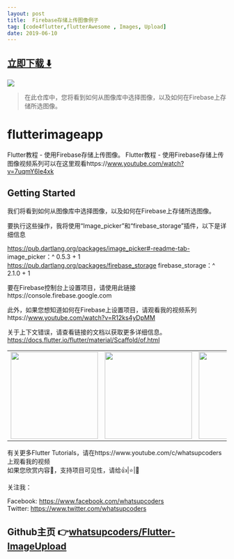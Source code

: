 ```yaml
---
layout: post
title:  Firebase存储上传图像例子
tag: [code4flutter,flutterAwesome , Images, Upload]
date: 2019-06-10
---
```


 


## [立即下载 ️⬇️ ](https://codeload.github.com/whatsupcoders/Flutter-ImageUpload/zip/master) 


 
![](https://flutterawesome.com/content/images/2019/06/flutterimageapp.jpg)
 
>
> 在此仓库中，您将看到如何从图像库中选择图像，以及如何在Firebase上存储所选图像。
>

 
# flutterimageapp

Flutter教程 - 使用Firebase存储上传图像。
Flutter教程 - 使用Firebase存储上传图像视频系列可以在这里观看https://www.youtube.com/watch?v=7uqmY6le4xk

## Getting Started

我们将看到如何从图像库中选择图像，以及如何在Firebase上存储所选图像。

要执行这些操作，我将使用“Image_picker”和“firebase_storage”插件，以下是详细信息

https://pub.dartlang.org/packages/image_picker#-readme-tab- image_picker：^ 0.5.3 + 1
https://pub.dartlang.org/packages/firebase_storage firebase_storage：^ 2.1.0 + 1

要在Firebase控制台上设置项目，请使用此链接https://console.firebase.google.com

此外，如果您想知道如何在Firebase上设置项目，请观看我的视频系列https://www.youtube.com/watch?v=R12ks4yDpMM

关于上下文错误，请查看链接的文档以获取更多详细信息。
https://docs.flutter.io/flutter/material/Scaffold/of.html

<div style="text-align: center">
    <table>
        <tr>
            <td style="text-align: center">
                    <img src="https://github.com/whatsupcoders/Flutter-ImageUpload/blob/master/assets/Screenshot_1560141615.png?raw=true" width="200"/>
            </td>            
            <td style="text-align: center">              
                     <img src="https://github.com/whatsupcoders/Flutter-ImageUpload/blob/master/assets/Screenshot_1560142436.png?raw=true" width="200"/>
            </td>
            <td style="text-align: center">
                    <img src="https://github.com/whatsupcoders/Flutter-ImageUpload/blob/master/assets/imageupload.gif?raw=true" width="200"/>
            </td>           
      </tr>
  </table>
  </div>
  有关更多Flutter Tutorials，请在https://www.youtube.com/c/whatsupcoders上观看我的视频<br />
如果您欣赏内容📖，支持项目可见性，请给👍|⭐|👏

关注我： 

Facebook: https://www.facebook.com/whatsupcoders <br />
Twitter: https://www.twitter.com/whatsupcoders

## Github主页 👉[whatsupcoders/Flutter-ImageUpload](http://github.com/whatsupcoders/Flutter-ImageUpload)